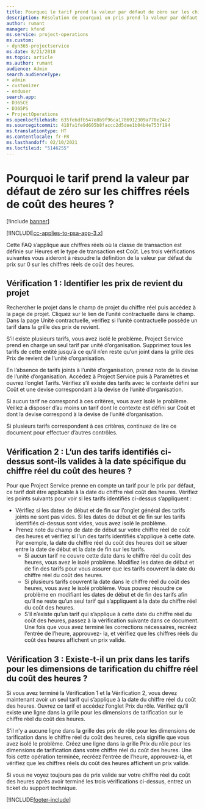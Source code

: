 ```yaml
---
title: Pourquoi le tarif prend la valeur par défaut de zéro sur les chiffres réels de coût des heures ?
description: Résolution de pourquoi un pris prend la valeur par défaut de 0 sur les chiffres réels de coût des heures.
author: rumant
manager: kfend
ms.service: project-operations
ms.custom:
- dyn365-projectservice
ms.date: 8/21/2018
ms.topic: article
ms.author: rumant
audience: Admin
search.audienceType:
- admin
- customizer
- enduser
search.app:
- D365CE
- D365PS
- ProjectOperations
ms.openlocfilehash: 635fe6dfb547e8b9f96ca1786912309a770e24c2
ms.sourcegitcommit: 418fa1fe9d605b8faccc2d5dee1b04b4e753f194
ms.translationtype: HT
ms.contentlocale: fr-FR
ms.lasthandoff: 02/10/2021
ms.locfileid: "5146255"
---
```

# <a name="why-is-the-price-defaulting-to-zero-on-time-cost-actuals"></a>Pourquoi le tarif prend la valeur par défaut de zéro sur les chiffres réels de coût des heures ?

[!include [banner](../includes/psa-now-project-operations.md)]

[!INCLUDE[cc-applies-to-psa-app-3.x](../includes/cc-applies-to-psa-app-3x.md)]

Cette FAQ s’applique aux chiffres réels où la classe de transaction est définie sur Heures et le type de transaction est Coût. Les trois vérifications suivantes vous aideront à résoudre la définition de la valeur par défaut du prix sur 0 sur les chiffres réels de coût des heures.
 
## <a name="check-1-identify-the-cost-price-list-for-the-project"></a>Vérification 1 : Identifier les prix de revient du projet

Rechercher le projet dans le champ de projet du chiffre réel puis accédez à la page de projet. Cliquez sur le lien de l’unité contractuelle dans le champ. Dans la page Unité contractuelle, vérifiez si l’unité contractuelle possède un tarif dans la grille des prix de revient.

S’il existe plusieurs tarifs, vous avez isolé le problème. Project Service prend en charge un seul tarif par unité d’organisation. Supprimez tous les tarifs de cette entité jusqu’à ce qu’il n’en reste qu’un joint dans la grille des Prix de revient de l’unité d’organisation.

En l’absence de tarifs joints à l’unité d’organisation, prenez note de la devise de l’unité d’organisation. Accédez à Project Service puis à Paramètres et ouvrez l’onglet Tarifs. Vérifiez s’il existe des tarifs avec le contexte défini sur Coût et une devise correspondant à la devise de l’unité d’organisation.
 
Si aucun tarif ne correspond à ces critères, vous avez isolé le problème. Veillez à disposer d’au moins un tarif dont le contexte est défini sur Coût et dont la devise correspond à la devise de l’unité d’organisation.

Si plusieurs tarifs correspondent à ces critères, continuez de lire ce document pour effectuer d’autres contrôles.

## <a name="check-2-are-any-of-the-price-lists-identified-above-valid-for-the-specific-date-of-the-time-cost-actual"></a>Vérification 2 : L’un des tarifs identifiés ci-dessus sont-ils valides à la date spécifique du chiffre réel du coût des heures ?

Pour que Project Service prenne en compte un tarif pour le prix par défaut, ce tarif doit être applicable à la date du chiffre réel coût des heures. Vérifiez les points suivants pour voir si les tarifs identifiés ci-dessus s’appliquent :

- Vérifiez si les dates de début et de fin sur l’onglet général des tarifs joints ne sont pas vides. Si les dates de début et de fin sur les tarifs identifiés ci-dessus sont vides, vous avez isolé le problème. 
- Prenez note du champ de date de début sur votre chiffre réel de coût des heures et vérifiez si l’un des tarifs identifiés s’applique à cette date. Par exemple, la date du chiffre réel du coût des heures doit se situer entre la date de début et la date de fin sur les tarifs. 
    - Si aucun tarif ne couvre cette date dans le chiffre réel du coût des heures, vous avez le isolé problème. Modifiez les dates de début et de fin des tarifs pour vous assurer que les tarifs couvrent la date du chiffre réel du coût des heures. 
    - Si plusieurs tarifs couvrent la date dans le chiffre réel du coût des heures, vous avez le isolé problème. Vous pouvez résoudre ce problème en modifiant les dates de début et de fin des tarifs afin qu’il ne reste qu’un seul tarif qui s’appliquent à la date du chiffre réel du coût des heures. 
    - S’il n’existe qu’un tarif qui s’applique à cette date du chiffre réel du coût des heures, passez à la vérification suivante dans ce document.
Une fois que vous avez terminé les corrections nécessaires, recréez l’entrée de l’heure, approuvez- la, et vérifiez que les chiffres réels du coût des heures affichent un prix valide.

## <a name="check-3-is-there-a-price-in-the-price-list-for-the-pricing-dimensions-on-the-time-cost-actual"></a>Vérification 3 : Existe-t-il un prix dans les tarifs pour les dimensions de tarification du chiffre réel du coût des heures ?

Si vous avez terminé la Vérification 1 et la Vérification 2, vous devez maintenant avoir un seul tarif qui s’applique à la date du chiffre réel du coût des heures. Ouvrez ce tarif et accédez l’onglet Prix du rôle. Vérifiez qu’il existe une ligne dans la grille pour les dimensions de tarification sur le chiffre réel du coût des heures.

S’il n’y a aucune ligne dans la grille des prix de rôle pour les dimensions de tarification dans le chiffre réel du coût des heures, cela signifie que vous avez isolé le problème. Créez une ligne dans la grille Prix du rôle pour les dimensions de tarification dans votre chiffre réel du coût des heures. Une fois cette opération terminée, recréez l’entrée de l’heure, approuvez-la, et vérifiez que les chiffres réels du coût des heures affichent un prix valide.
 
Si vous ne voyez toujours pas de prix valide sur votre chiffre réel du coût des heures après avoir terminé les trois vérifications ci-dessus, entrez un ticket du support technique.





[!INCLUDE[footer-include](../includes/footer-banner.md)]